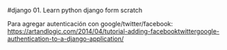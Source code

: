 #django 01. Learn python django form scratch



Para agregar autenticación con google/twitter/facebook: https://artandlogic.com/2014/04/tutorial-adding-facebooktwittergoogle-authentication-to-a-django-application/